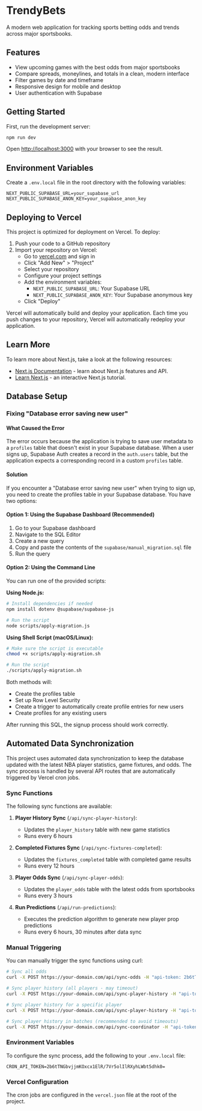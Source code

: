 # TrendyBets

A modern web application for tracking sports betting odds and trends across major sportsbooks.

## Features

- View upcoming games with the best odds from major sportsbooks
- Compare spreads, moneylines, and totals in a clean, modern interface
- Filter games by date and timeframe
- Responsive design for mobile and desktop
- User authentication with Supabase

## Getting Started

First, run the development server:

```bash
npm run dev
```

Open [http://localhost:3000](http://localhost:3000) with your browser to see the result.

## Environment Variables

Create a `.env.local` file in the root directory with the following variables:

```
NEXT_PUBLIC_SUPABASE_URL=your_supabase_url
NEXT_PUBLIC_SUPABASE_ANON_KEY=your_supabase_anon_key
```

## Deploying to Vercel

This project is optimized for deployment on Vercel. To deploy:

1. Push your code to a GitHub repository
2. Import your repository on Vercel:
   - Go to [vercel.com](https://vercel.com) and sign in
   - Click "Add New" > "Project"
   - Select your repository
   - Configure your project settings
   - Add the environment variables:
     - `NEXT_PUBLIC_SUPABASE_URL`: Your Supabase URL
     - `NEXT_PUBLIC_SUPABASE_ANON_KEY`: Your Supabase anonymous key
   - Click "Deploy"

Vercel will automatically build and deploy your application. Each time you push changes to your repository, Vercel will automatically redeploy your application.

## Learn More

To learn more about Next.js, take a look at the following resources:

- [Next.js Documentation](https://nextjs.org/docs) - learn about Next.js features and API.
- [Learn Next.js](https://nextjs.org/learn) - an interactive Next.js tutorial.

## Database Setup

### Fixing "Database error saving new user"

#### What Caused the Error

The error occurs because the application is trying to save user metadata to a `profiles` table that doesn't exist in your Supabase database. When a user signs up, Supabase Auth creates a record in the `auth.users` table, but the application expects a corresponding record in a custom `profiles` table.

#### Solution

If you encounter a "Database error saving new user" when trying to sign up, you need to create the profiles table in your Supabase database. You have two options:

#### Option 1: Using the Supabase Dashboard (Recommended)

1. Go to your Supabase dashboard
2. Navigate to the SQL Editor
3. Create a new query
4. Copy and paste the contents of the `supabase/manual_migration.sql` file
5. Run the query

#### Option 2: Using the Command Line

You can run one of the provided scripts:

**Using Node.js:**
```bash
# Install dependencies if needed
npm install dotenv @supabase/supabase-js

# Run the script
node scripts/apply-migration.js
```

**Using Shell Script (macOS/Linux):**
```bash
# Make sure the script is executable
chmod +x scripts/apply-migration.sh

# Run the script
./scripts/apply-migration.sh
```

Both methods will:
- Create the profiles table
- Set up Row Level Security
- Create a trigger to automatically create profile entries for new users
- Create profiles for any existing users

After running this SQL, the signup process should work correctly.

## Automated Data Synchronization

This project uses automated data synchronization to keep the database updated with the latest NBA player statistics, game fixtures, and odds. The sync process is handled by several API routes that are automatically triggered by Vercel cron jobs.

### Sync Functions

The following sync functions are available:

1. **Player History Sync** (`/api/sync-player-history`):
   - Updates the `player_history` table with new game statistics
   - Runs every 6 hours

2. **Completed Fixtures Sync** (`/api/sync-fixtures-completed`):
   - Updates the `fixtures_completed` table with completed game results
   - Runs every 12 hours

3. **Player Odds Sync** (`/api/sync-player-odds`):
   - Updates the `player_odds` table with the latest odds from sportsbooks
   - Runs every 3 hours

4. **Run Predictions** (`/api/run-predictions`):
   - Executes the prediction algorithm to generate new player prop predictions
   - Runs every 6 hours, 30 minutes after data sync

### Manual Triggering

You can manually trigger the sync functions using curl:

```bash
# Sync all odds
curl -X POST https://your-domain.com/api/sync-odds -H "api-token: 2b6tTNGbvjjmKOxcx1ElR/7Vr5olIlRXyhLWbt5dhk0="

# Sync player history (all players - may timeout)
curl -X POST https://your-domain.com/api/sync-player-history -H "api-token: 2b6tTNGbvjjmKOxcx1ElR/7Vr5olIlRXyhLWbt5dhk0="

# Sync player history for a specific player
curl -X POST https://your-domain.com/api/sync-player-history -H "api-token: 2b6tTNGbvjjmKOxcx1ElR/7Vr5olIlRXyhLWbt5dhk0=" -H "Content-Type: application/json" -d '{"player_id": 123}'

# Sync player history in batches (recommended to avoid timeouts)
curl -X POST https://your-domain.com/api/sync-coordinator -H "api-token: 2b6tTNGbvjjmKOxcx1ElR/7Vr5olIlRXyhLWbt5dhk0="
```

### Environment Variables

To configure the sync process, add the following to your `.env.local` file:

```
CRON_API_TOKEN=2b6tTNGbvjjmKOxcx1ElR/7Vr5olIlRXyhLWbt5dhk0=
```

### Vercel Configuration

The cron jobs are configured in the `vercel.json` file at the root of the project.
